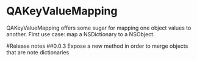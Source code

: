 QAKeyValueMapping
=================

QAKeyValueMapping offers some sugar for mapping one object values to another. First use case: map a NSDictionary to a NSObject.

#Release notes
##0.0.3
Expose a new method in order to merge objects that are note dictionaries